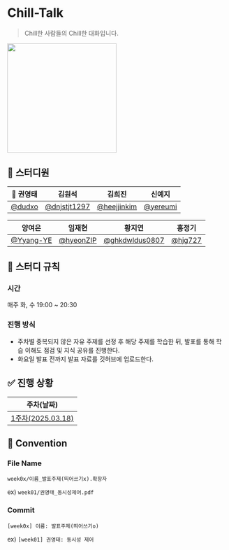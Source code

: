 # Chill-Talk
> Chill한 사람들의 Chill한 대화입니다.
<img src="https://github.com/user-attachments/assets/edb8a2b5-3c23-42a9-a356-a29096d60228" width=250>

## 🦘 스터디원
| 👑 권영태 | 김원석 | 김희진 | 신예지 |
|:-------:|:----:|:-----:|:----:|
| [@dudxo](https://github.com/dudxo) | [@dnjstjt1297](https://github.com/dnjstjt1297) | [@heejjinkim](https://github.com/heejjinkim) | [@yereumi](https://github.com/yereumi) |

| 양여은 | 임재현 | 황지연 | 홍정기 |
|:----:|:----:|:----:|:----:|
| [@Yyang-YE](https://github.com/Yyang-YE) | [@hyeonZIP](https://github.com/hyeonZIP) | [@ghkdwldus0807](https://github.com/ghkdwldus0807) | [@hjg727](https://github.com/hjg727) |

## 📍 스터디 규칙
### 시간
매주 화, 수 19:00 ~ 20:30

### 진행 방식
- 주차별 중복되지 않은 자유 주제를 선정 후 해당 주제를 학습한 뒤, 발표를 통해 학습 이해도 점검 및 지식 공유를 진행한다.
- 화요일 발표 전까지 발표 자료를 깃허브에 업로드한다.

## ✅ 진행 상황
| 주차(날짜) |
|:-------:|
| [1주차(2025.03.18)](https://github.com/URECA-2nd-study/Chill-Talk/tree/main/week01) |

## 📌 Convention
### File Name
`week0x/이름_발표주제(띄어쓰기x).확장자`

ex) `week01/권영태_동시성제어.pdf`

### Commit
`[week0x] 이름: 발표주제(띄어쓰기o)`

ex) `[week01] 권영태: 동시성 제어`
